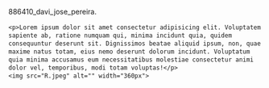 <!DOCTYPE html>
<html lang="en">
<head>
    <meta charset="UTF-8">
    <meta name="viewport" content="width=device=width, initial-scale=1.0">
    <title>Document</title>
    <link rel="stylesheet" href="style.css"
</head>
<body>
    <p>886410_davi_jose_pereira.</p>

    <p>Lorem ipsum dolor sit amet consectetur adipisicing elit. Voluptatem sapiente ab, ratione numquam qui, minima incidunt quia, quidem consequuntur deserunt sit. Dignissimos beatae aliquid ipsum, non, quae maxime natus totam, eius nemo deserunt dolorum incidunt. Voluptatum quia minima accusamus eum necessitatibus molestiae consectetur animi dolor vel, temporibus, modi totam voluptas!</p>
    <img src="R.jpeg" alt="" width="360px">
</body>
</html>
